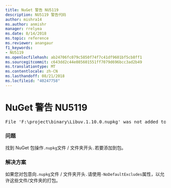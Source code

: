```yaml
---
title: NuGet 警告 NU5119
description: NU5119 警告代码
author: mishra14
ms.author: anmishr
manager: rrelyea
ms.date: 8/14/2018
ms.topic: reference
ms.reviewer: anangaur
f1_keywords:
- NU5119
ms.openlocfilehash: ab24706fc079c5850f74f7c41df9601bf5cb8ff1
ms.sourcegitcommit: c643dd2c44e085601551ff7079d696bcc3ad2b49
ms.translationtype: MT
ms.contentlocale: zh-CN
ms.lasthandoff: 08/21/2018
ms.locfileid: "40247758"
---
```

# <a name="nuget-warning-nu5119"></a>NuGet 警告 NU5119
<pre>File 'F:\project\binary\Libuv.1.10.0.nupkg' was not added to the package. Files and folders starting with '.' or ending with '.nupkg' are excluded by default. To include this file, use -NoDefaultExcludes from the commandline</pre>

### <a name="issue"></a>问题

找到 NuGet 包操作`.nupkg`文件 / 文件夹开头`.`若要添加到包。


### <a name="solution"></a>解决方案

如果您对包意向`.nupkg`文件 / 文件夹开头`.`请使用`-NoDefaultExcludes`属性，以允许这些文件/文件夹的打包。

